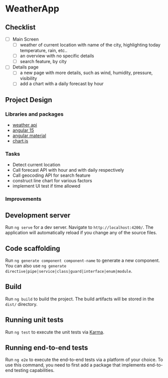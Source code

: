 # WeatherApp

## Checklist
- [ ] Main Screen
  - [ ] weather of current location with name of the city, highlighting today temperature, rain, etc..
  - [ ] an overview with no specific details
  - [ ] search feature, by city
- [ ] Details page
  - [ ] a new page with more details, such as wind, humidity, pressure, visibility
  - [ ] add a chart with a daily forecast by hour

## Project Design

### Libraries and packages
- [weather api](https://open-meteo.com/)
- [angular 15](https://angular.io/docs)
- [angular material](https://material.angular.io/)
- [chart.js](https://www.chartjs.org/docs/latest/)

### Tasks
- Detect current location
- Call forecast API with hour and with daily respectively
- Call geocoding API for search feature
- construct line chart for various factors
- implement UI test if time allowed

### Improvements

## Development server

Run `ng serve` for a dev server. Navigate to `http://localhost:4200/`. The application will automatically reload if you change any of the source files.

## Code scaffolding

Run `ng generate component component-name` to generate a new component. You can also use `ng generate directive|pipe|service|class|guard|interface|enum|module`.

## Build

Run `ng build` to build the project. The build artifacts will be stored in the `dist/` directory.

## Running unit tests

Run `ng test` to execute the unit tests via [Karma](https://karma-runner.github.io).

## Running end-to-end tests

Run `ng e2e` to execute the end-to-end tests via a platform of your choice. To use this command, you need to first add a package that implements end-to-end testing capabilities.
